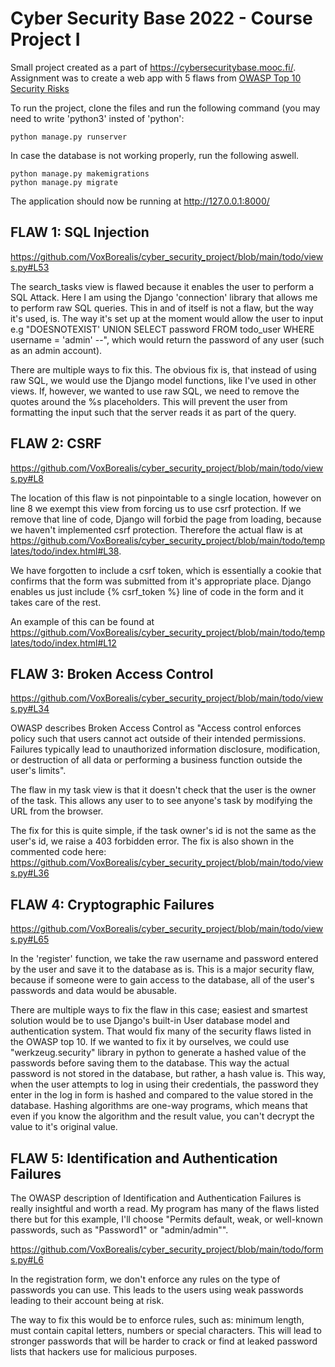 # Cyber Security Base 2022 - Course Project I

Small project created as a part of https://cybersecuritybase.mooc.fi/. Assignment was to create a web app with 5 flaws from [OWASP Top 10 Security Risks](https://owasp.org/www-project-top-ten/)

To run the project, clone the files and run the following command (you may need to write 'python3' insted of 'python':

````
python manage.py runserver
````

In case the database is not working properly, run the following aswell.
````
python manage.py makemigrations
python manage.py migrate
````

The application should now be running at http://127.0.0.1:8000/


## FLAW 1: SQL Injection 

https://github.com/VoxBorealis/cyber_security_project/blob/main/todo/views.py#L53

The search_tasks view is flawed because it enables the user to perform a SQL Attack.
Here I am using the Django 'connection' library that allows me to perform raw SQL queries.
This in and of itself is not a flaw, but the way it's used, is.
The way it's set up at the moment would allow the user to input e.g "DOESNOTEXIST' UNION SELECT password FROM todo_user WHERE username = 'admin' --",
which would return the password of any user (such as an admin account).

There are multiple ways to fix this. The obvious fix is, that instead of using raw SQL, we would use the Django model functions, like I've used in other views. If, however, we wanted to use raw SQL, we need to remove the quotes around the %s placeholders. This will prevent the user from formatting the input such that the server reads it as part of the query.


## FLAW 2: CSRF

https://github.com/VoxBorealis/cyber_security_project/blob/main/todo/views.py#L8

The location of this flaw is not pinpointable to a single location, however on line 8 we exempt this view from forcing us to use csrf protection. If we remove that line of code, Django will forbid the page from loading, because we haven't implemented csrf protection. Therefore the actual flaw is at https://github.com/VoxBorealis/cyber_security_project/blob/main/todo/templates/todo/index.html#L38.

We have forgotten to include a csrf token, which is essentially a cookie that confirms that the form was submitted from it's appropriate place. Django enables us just include {% csrf_token %} line of code in the form and it takes care of the rest.

An example of this can be found at https://github.com/VoxBorealis/cyber_security_project/blob/main/todo/templates/todo/index.html#L12



## FLAW 3: Broken Access Control

https://github.com/VoxBorealis/cyber_security_project/blob/main/todo/views.py#L34

OWASP describes Broken Access Control as "Access control enforces policy such that users cannot act outside of their intended permissions. Failures typically lead to unauthorized information disclosure, modification, or destruction of all data or performing a business function outside the user's limits".

The flaw in my task view is that it doesn't check that the user is the owner of the task.
This allows any user to to see anyone's task by modifying the URL from the browser.

The fix for this is quite simple, if the task owner's id is not the same as the user's id, we raise a 403 forbidden error. The fix is also shown in the commented code here: https://github.com/VoxBorealis/cyber_security_project/blob/main/todo/views.py#L36



## FLAW 4: Cryptographic Failures

https://github.com/VoxBorealis/cyber_security_project/blob/main/todo/views.py#L65

In the 'register' function, we take the raw username and password entered by the user and save it to the database as is. This is a major security flaw, because if someone were to gain access to the database, all of the user's passwords and data would be abusable. 

There are multiple ways to fix the flaw in this case; easiest and smartest solution would be to use Django's built-in User database model and authentication system. That would fix many of the security flaws listed in the OWASP top 10. If we wanted to fix it by ourselves, we could use "werkzeug.security" library in python to generate a hashed value of the passwords before saving them to the database. This way the actual password is not stored in the database, but rather, a hash value is. This way, when the user attempts to log in using their credentials, the password they enter in the log in form is hashed and compared to the value stored in
the database. Hashing algorithms are one-way programs, which means that even if you know the algorithm and the result value, you can't decrypt the value to it's original value.



## FLAW 5: Identification and Authentication Failures

The OWASP description of Identification and Authentication Failures is really insightful and worth a read. My program has many of the flaws listed there
but for this example, I'll choose "Permits default, weak, or well-known passwords, such as "Password1" or "admin/admin"".

https://github.com/VoxBorealis/cyber_security_project/blob/main/todo/forms.py#L6

In the registration form, we don't enforce any rules on the type of passwords you can use. This leads to the users using weak passwords leading to their account being at risk.

The way to fix this would be to enforce rules, such as: minimum length, must contain capital letters, numbers or special characters. This will lead to stronger passwords that will be harder to crack or find at leaked password lists that hackers use for malicious purposes.

